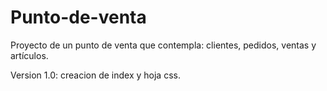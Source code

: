 # Punto-de-venta
Proyecto de un punto de venta que contempla: clientes, pedidos, ventas y artículos.


Version 1.0: creacion de index y hoja css.
